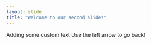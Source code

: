 ```yaml
---
layout: slide
title: "Welcome to our second slide!"
---
```

Adding some custom text
Use the left arrow to go back!
